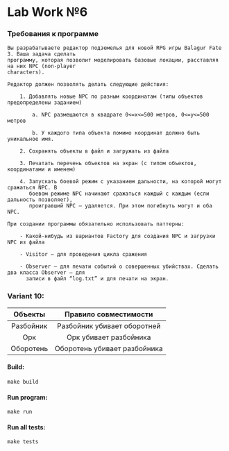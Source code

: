 # Lab Work №6

### Требования к программе
```
Вы разрабатываете редактор подземелья для новой RPG игры Balagur Fate 3. Ваша задача сделать
программу, которая позволит моделировать базовые локации, расставляя на них NPC (non-player
characters).
```
```
Редактор должен позволять делать следующие действия:

    1. Добавлять новые NPC по разным координатам (типы объектов предопределены заданием)

        a. NPC размещаются в квадрате 0<=x<=500 метров, 0<=y<=500 метров

        b. У каждого типа объекта помимо координат должно быть уникальное имя.

    2. Сохранять объекты в файл и загружать из файла

    3. Печатать перечень объектов на экран (с типом объектов, координатами и именем)

    4. Запускать боевой режим с указанием дальности, на которой могут сражаться NPC. В
       боевом режиме NPC начинают сражаться каждый с каждым (если дальность позволяет),
       проигравший NPC – удаляется. При этом погибнуть могут и оба NPC.
```
```
При создании программы обязательно использовать паттерны:

    - Какой-нибудь из вариантов Factory для создания NPC и загрузки NPC из файла

    - Visitor – для проведения цикла сражения

    - Observer – для печати событий о совершенных убийствах. Сделать два класса Observer – для
      записи в файл “log.txt” и для печати на экран.
```

### Variant 10:

| Объекты | Правило совместимости |
| :---: | :---: |
| Разбойник | Разбойник убивает оборотней |
| Орк | Орк убивает разбойника |
| Оборотень | Оборотень убивает разбойника |

#### Build:
```
make build
```
#### Run program:
```
make run
```
#### Run all tests:
```
make tests
```